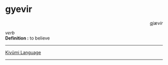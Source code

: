 
# gyevir

<div align="right"><i>gjævir</i></div>

*verb*  
**Definition :** to believe  

---

[Kivümi Language](../README.md)

---
